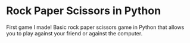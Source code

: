 # Rock Paper Scissors in Python
First game I made!
Basic rock paper scissors game in Python that allows you to play against your friend or against the computer.
